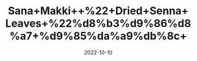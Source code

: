 ---
title: 'Sana+Makki++%22+Dried+Senna+Leaves+%22%d8%b3%d9%86%d8%a7+%d9%85%da%a9%db%8c+'
date: '2022-10-10' 
metatag: '' 
inventory: '0' 
draft: false 
# meta description 
shortDescripton: 'Sana+Makki+leaves+contain+essential+oils+and+tannins+which+are+used+for+treating+a+variety+of+problems.+It%ef%bf%bdboosts+the+immune+system%ef%bf%bdwhich+is+also+very+important+in+the+current+situation+of+coronavirus.+Sana+Makki+leaves+are+very+effective+in+treating+acne%2c+constipation%2c+anemia%2c+and+many+more.'
description: 'Herb'
longdescription: ''
featured: True
# product Price
price: '50.0'
# Product Short Description
shortDescription: 'Sana+Makki+leaves+contain+essential+oils+and+tannins+which+are+used+for+treating+a+variety+of+problems.+It%ef%bf%bdboosts+the+immune+system%ef%bf%bdwhich+is+also+very+important+in+the+current+situation+of+coronavirus.+Sana+Makki+leaves+are+very+effective+in+treating+acne%2c+constipation%2c+anemia%2c+and+many+more.'
productID: '7EF7787F-1329-ED11-9968-005056B3A416'
type: 'products'
category: 'Herb' 
thumnailproduct: 'https://eraconnect.blob.core.windows.net/product-images/aminsaddiquidawakhana/7EF7787F-1329-ED11-9968-005056B3A416.webp' 
images:
  - image: 'https://eraconnect.blob.core.windows.net/product-images/aminsaddiquidawakhana/7EF7787F-1329-ED11-9968-005056B3A416.webp'  
Variants:
---